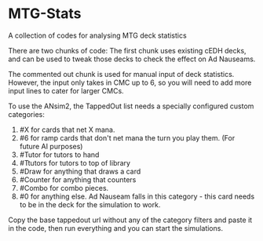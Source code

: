 # MTG-Stats
A collection of codes for analysing MTG deck statistics

There are two chunks of code: The first chunk uses existing cEDH decks, and can be used to tweak those decks to check the effect on Ad Nauseams.

The commented out chunk is used for manual input of deck statistics. However, the input only takes in CMC up to 6, so you will need to add more input lines to cater for larger CMCs.

To use the ANsim2, the TappedOut list needs a specially configured custom categories:
  1) #X for cards that net X mana.
  2) #6 for ramp cards that don't net mana the turn you play them. (For future AI purposes)
  3) #Tutor for tutors to hand
  4) #Ttutors for tutors to top of library
  5) #Draw for anything that draws a card
  6) #Counter for anything that counters
  7) #Combo for combo pieces.
  7) #0 for anything else. Ad Nauseam falls in this category - this card needs to be in the deck for the simulation to work.
  
Copy the base tappedout url without any of the category filters and paste it in the code, then run everything and you can start the simulations.
